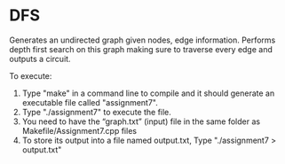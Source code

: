 # DFS
Generates an undirected graph given nodes, edge information. Performs depth first search on this graph making sure to traverse every edge and outputs a circuit.

To execute:
1. Type "make" in a command line to compile and it should generate an executable file called "assignment7".
2. Type "./assignment7" to execute the file.
3. You need to have the “graph.txt” (input) file in the same folder as Makefile/Assignment7.cpp files
4. To store its output into a file named output.txt, Type "./assignment7 > output.txt"

